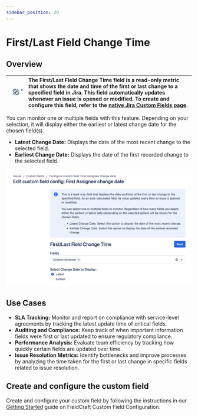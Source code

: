 ```yaml
---
sidebar_position: 20
---
```


# First/Last Field Change Time

## Overview

| ![](./img/field-change-time.png) | The First/Last Field Change Time field is a read-only metric that shows the date and time of the first or last change to a specified field in Jira. This field automatically updates whenever an issue is opened or modified. To create and configure this field, refer to the [native Jira Custom Fields page](../getting-started.md). |
|---|:---|

You can monitor one or multiple fields with this feature. Depending on your selection, it will display either the earliest or latest change date for the chosen field(s).

- **Latest Change Date:** Displays the date of the most recent change to the selected field.
- **Earliest Change Date:** Displays the date of the first recorded change to the selected field.

![Field Change Configuration](./img/field-change-config.png)


## Use Cases

- **SLA Tracking:** Monitor and report on compliance with service-level agreements by tracking the latest update time of critical fields.
- **Auditing and Compliance:** Keep track of when important information fields were first or last updated to ensure regulatory compliance.
- **Performance Analysis:** Evaluate team efficiency by tracking how quickly certain fields are updated over time.
- **Issue Resolution Metrics:** Identify bottlenecks and improve processes by analyzing the time taken for the first or last change in specific fields related to issue resolution.


## Create and configure the custom field

Create and configure your custom field by following the instructions in our [Getting Started](../getting-started.md) guide on FieldCraft Custom Field Configuration.